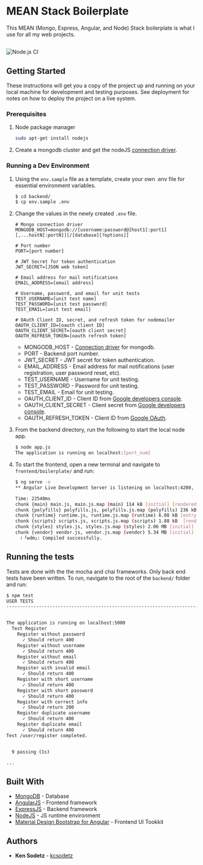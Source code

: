 # MEAN Stack Boilerplate

This MEAN (Mongo, Express, Angular, and Node) Stack boilerplate is what I use for all my web projects.
##
![Node.js CI](https://github.com/kcsodetz/mean-stack-boilerplate/workflows/Node.js%20CI/badge.svg)
## Getting Started

These instructions will get you a copy of the project up and running on your local machine for development and testing purposes. See deployment for notes on how to deploy the project on a live system.

### Prerequisites

1) Node package manager

    ```sh
    sudo apt-get install nodejs
    ```

2) Create a mongodb cluster and get the nodeJS [connection driver](https://docs.atlas.mongodb.com/driver-connection/).

### Running a Dev Environment

1) Using the `env.sample` file as a template, create your own .env file for essential environment variables.

    ```sh
	$ cd backend/
    $ cp env.sample .env
    ```

2) Change the values in the newly created `.env` file.

    ```file
	# Mongo connection driver
	MONGODB_HOST=mongodb://[username:password@]host1[:port1][,...hostN[:portN]][/[database][?options]]

	# Port number
	PORT=[port number]

	# JWT Secret for token authentication
	JWT_SECRET=[JSON web token]

	# Email address for mail notifications
	EMAIL_ADDRESS=[email address]

	# Username, password, and email for unit tests
	TEST_USERNAME=[unit test name]
	TEST_PASSWORD=[unit test password]
	TEST_EMAIL=[unit test email]

	# OAuth Client ID, secret, and refresh token for nodemailer
	OAUTH_CLIENT_ID=[oauth client ID]
	OAUTH_CLIENT_SECRET=[oauth client secret]
	OAUTH_REFRESH_TOKEN=[oauth refresh token] 
    ```

   * MONGODB_HOST - [Connection driver](https://docs.atlas.mongodb.com/driver-connection/) for mongodb.
   * PORT - Backend port number.
   * JWT_SECRET - JWT secret for token authentication.
   * EMAIL_ADDRESS - Email address for mail notifications (user registration, user password reset, etc).
   * TEST_USERNAME - Username for unit testing.
   * TEST_PASSWORD - Password for unit testing.
   * TEST_EMAIL - Email for unit testing.
   * OAUTH_CLIENT_ID - Client ID from [Google developers console](developers.google.com).
   * OAUTH_CLIENT_SECRET - Client secret from [Google developers console](developers.google.com).
   * OAUTH_REFRESH_TOKEN - Client ID from [Google OAuth](https://developers.google.com/oauthplayground/).

3) From the backend directory, run the following to start the local node app.

    ```sh
    $ node app.js
    The application is running on localhost:[port_num]
    ```

4) To start the frontend, open a new terminal and navigate to `frontend/boilerplate/` and run:
  
   ```sh
   $ ng serve -o
   ** Angular Live Development Server is listening on localhost:4200, open your browser on http://localhost:4200/ **

   Time: 22540ms
   chunk {main} main.js, main.js.map (main) 114 kB [initial] [rendered]
   chunk {polyfills} polyfills.js, polyfills.js.map (polyfills) 236 kB [initial] [rendered]
   chunk {runtime} runtime.js, runtime.js.map (runtime) 6.08 kB [entry] [rendered]
   chunk {scripts} scripts.js, scripts.js.map (scripts) 1.88 kB  [rendered]
   chunk {styles} styles.js, styles.js.map (styles) 2.06 MB [initial] [rendered]
   chunk {vendor} vendor.js, vendor.js.map (vendor) 5.34 MB [initial] [rendered]
     ℹ ｢wdm｣: Compiled successfully.
   ```

## Running the tests

Tests are done with the the mocha and chai frameworks. Only back end tests have been written. To run, navigate to the root of the `backend/` folder and run:

```sh
$ npm test
USER TESTS
------------------------------------------------------------------------


The application is running on localhost:5000
  Test Register
    Register without password
      ✓ Should return 400
    Register without username
      ✓ Should return 400
    Register without email
      ✓ Should return 400
    Register with invalid email
      ✓ Should return 400
    Register with short username
      ✓ Should return 400
    Register with short password
      ✓ Should return 400
    Register with correct info
      ✓ Should return 200
    Register duplicate username
      ✓ Should return 400
    Register duplicate email
      ✓ Should return 400
Test /user/register completed.


  9 passing (1s)

...
```

## Built With

* [MongoDB](https://www.mongodb.com/) - Database
* [AngularJS](https://angularjs.org/) - Frontend framework
* [ExpressJS](https://expressjs.com/) - Backend framework
* [NodeJS](https://nodejs.org/en/) - JS runtime environment
* [Material Design Bootstrap for Angular](https://mdbootstrap.com/docs/angular/) - Frontend UI Tookkit

## Authors

* **Ken Sodetz** - [kcsodetz](https://github.com/kcsodetz)
